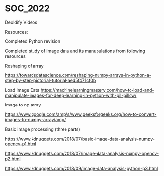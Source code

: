 # SOC_2022
Deoldify Videos




Resources:

Completed Python revision 

Completed study of image data and its manupulations from following resources

Reshaping of array 

https://towardsdatascience.com/reshaping-numpy-arrays-in-python-a-step-by-step-pictorial-tutorial-aed5f471cf0b


Load Image Data
https://machinelearningmastery.com/how-to-load-and-manipulate-images-for-deep-learning-in-python-with-pil-pillow/


Image to np array

https://www.google.com/amp/s/www.geeksforgeeks.org/how-to-convert-images-to-numpy-array/amp/


Basic image processing (three parts)

https://www.kdnuggets.com/2018/07/basic-image-data-analysis-numpy-opencv-p1.html

https://www.kdnuggets.com/2018/07/image-data-analysis-numpy-opencv-p2.html

https://www.kdnuggets.com/2018/09/image-data-analysis-python-p3.html
